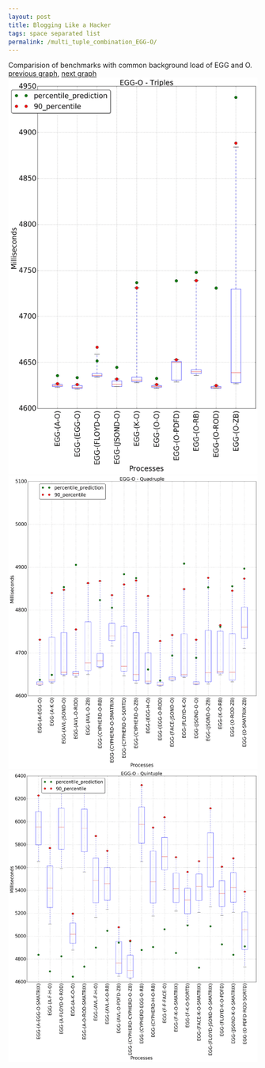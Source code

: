 ```yaml
---
layout: post
title: Blogging Like a Hacker
tags: space separated list
permalink: /multi_tuple_combination_EGG-O/
---
```


Comparision of benchmarks with common background load of EGG and O.
[previous graph](../multi_tuple_combination_EGG-K/), [next graph](../multi_tuple_combination_EGG-PDFD/)
<img src="./images/triple/EGG/EGG-O_box.png" alt="graph figure"><img src="./images/quadruple/EGG/EGG-O_box.png" alt="graph figure"><img src="./images/quintuple/EGG/EGG-O_box.png" alt="graph figure">